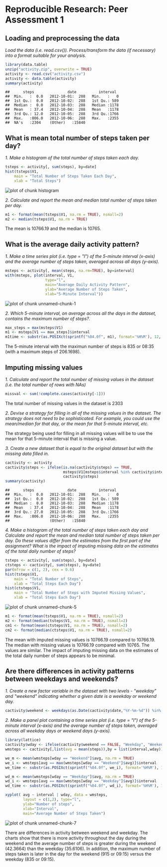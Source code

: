 # Reproducible Research: Peer Assessment 1


## Loading and preprocessing the data
*Load the data (i.e. read.csv()).  Process/transform the data (if necessary) into a format suitable for your analysis.*


```r
library(data.table)
unzip("activity.zip", overwrite = TRUE)
activity <- read.csv("activity.csv")
activity <- data.table(activity)
summary(activity)
```

```
##      steps               date          interval   
##  Min.   :  0.0   2012-10-01:  288   Min.   :   0  
##  1st Qu.:  0.0   2012-10-02:  288   1st Qu.: 589  
##  Median :  0.0   2012-10-03:  288   Median :1178  
##  Mean   : 37.4   2012-10-04:  288   Mean   :1178  
##  3rd Qu.: 12.0   2012-10-05:  288   3rd Qu.:1766  
##  Max.   :806.0   2012-10-06:  288   Max.   :2355  
##  NA's   :2304    (Other)   :15840
```


## What is mean total number of steps taken per day?
*1. Make a histogram of the total number of steps taken each day.*


```r
tsteps <- activity[, sum(steps), by=date]
hist(tsteps$V1, 
    main = "Total Number of Steps Taken Each Day", 
    xlab = "Total Steps")
```

![plot of chunk histogram](./PA1_template_files/figure-html/histogram.png) 

*2. Calculate and report the mean and median total number of steps taken per day.*


```r
m1 <- format(mean(tsteps$V1, na.rm = TRUE), nsmall=2)
m2 <- median(tsteps$V1, na.rm = TRUE)
```
The mean is 10766.19 and the median is 10765.

## What is the average daily activity pattern?
*1. Make a time series plot (i.e. type = "l") of the 5-minute interval (x-axis) and the average number of steps taken, averaged across all days (y-axis).*


```r
msteps <- activity[, mean(steps, na.rm=TRUE), by=interval]
with(msteps, plot(interval, V1, 
                  type="l", 
                  main="Average Daily Activity Pattern",
                  ylab="Average Number of Steps Taken",
                  xlab="5-Minute Interval"))
```

![plot of chunk unnamed-chunk-1](./PA1_template_files/figure-html/unnamed-chunk-1.png) 

*2. Which 5-minute interval, on average across all the days in the dataset, contains the maximum number of steps?.*


```r
max_steps = max(msteps$V1)
m1 <- msteps[V1 == max_steps]$interval
m1time <- substr(as.POSIXct(sprintf("%04.0f", m1), format='%H%M'), 12, 16)
```
The 5-minute interval with the maximun number of steps is 835 or 08:35 (with a maximum steps of 206.1698).


## Imputing missing values
*1. Calculate and report the total number of missing values in the dataset (i.e. the total number of rows with NAs)*


```r
missval <- sum(!complete.cases(activity[-1]))
```
The total number of missing values in the dataset is 2303

*2. Devise a strategy for filling in all of the missing values in the dataset. The strategy does not need to be sophisticated. For example, you could use the mean/median for that day, or the mean for that 5-minute interval, etc.*

The strategy being used for filling in all missing values will be to use the mean for that 5-minute interval that is missing a value.

*3. Create a new dataset that is equal to the original dataset but with the missing data filled in.*


```r
cactivity <- activity
cactivity$steps <- ifelse(is.na(cactivity$steps) == TRUE, 
                          msteps$V1[msteps$interval %in% cactivity$interval],
                          cactivity$steps)
summary(cactivity)
```

```
##      steps               date          interval   
##  Min.   :  0.0   2012-10-01:  288   Min.   :   0  
##  1st Qu.:  0.0   2012-10-02:  288   1st Qu.: 589  
##  Median :  0.0   2012-10-03:  288   Median :1178  
##  Mean   : 37.4   2012-10-04:  288   Mean   :1178  
##  3rd Qu.: 27.0   2012-10-05:  288   3rd Qu.:1766  
##  Max.   :806.0   2012-10-06:  288   Max.   :2355  
##                  (Other)   :15840
```


*4. Make a histogram of the total number of steps taken each day and Calculate and report the mean and median total number of steps taken per day. Do these values differ from the estimates from the first part of the assignment? What is the impact of imputing missing data on the estimates of the total daily number of steps?*


```r
tsteps <- activity[, sum(steps), by=date]
ctsteps <- cactivity[, sum(steps), by=date]
par(mfrow = c(1, 2), cex = 0.6)
hist(tsteps$V1, 
    main = "Total Number of Steps", 
    xlab = "Total Steps Each Day")
hist(ctsteps$V1, 
    main = "Total Number of Steps with Imputed Missing Values", 
    xlab = "Total Steps Each Day")
```

![plot of chunk unnamed-chunk-5](./PA1_template_files/figure-html/unnamed-chunk-5.png) 

```r
m1 <- format(mean(tsteps$V1, na.rm = TRUE), nsmall=2)
m2 <- format(median(tsteps$V1, na.rm = TRUE), nsmall=2)
cm1 <- format(mean(ctsteps$V1, na.rm = TRUE), nsmall=2)
cm2 <- format(median(ctsteps$V1, na.rm = TRUE), nsmall=2)
```
The mean with imputed missing values is 10766.19 compared to 10766.19.  The median with missing values is 10766.19 compared with 10765.  The values are similar.  The impact of imputing missing data on the estimates of the total daily number of steps appears to be minimal.


## Are there differences in activity patterns between weekdays and weekends?
*1. Create a new factor variable in the dataset with two levels - "weekday" and "weekend" indicating whether a given date is a weekday or weekend day.*


```r
cactivity$weekend <- weekdays(as.Date(cactivity$date,"%Y-%m-%d")) %in% c('Sunday', 'Saturday')
```
 
*2. Make a panel plot containing a time series plot (i.e. type = "l") of the 5-minute interval (x-axis) and the average number of steps taken, averaged across all weekday days or weekend days (y-axis).*


```r
library(lattice)
cactivity$wday <- ifelse(cactivity$weekend == FALSE, "Weekday", "Weekend")
wmsteps <- cactivity[,list(avg = mean(steps)),by = list(interval,wday)]

we_m <- mean(wmsteps[wday == "Weekend"]$avg, na.rm = TRUE)
we_i <- wmsteps[avg == max(wmsteps[wday == "Weekend"]$avg)]$interval
we_time <- substr(as.POSIXct(sprintf("%04.0f", we_i), format='%H%M'), 12, 16)

wd_m <- mean(wmsteps[wday == "Weekday"]$avg, na.rm = TRUE)
wd_i <- wmsteps[avg == max(wmsteps[wday == "Weekday"]$avg)]$interval
wd_time <- substr(as.POSIXct(sprintf("%04.0f", wd_i), format='%H%M'), 12, 16)

xyplot( avg ~ interval | wday, data = wmsteps, 
        layout = c(1,2), type="l", 
        ylab="Number of steps", 
        xlab="Interval", 
        main="Average Number of Steps Taken")
```

![plot of chunk unnamed-chunk-7](./PA1_template_files/figure-html/unnamed-chunk-7.png) 

There are differences in activity between weekend and weekday.  The charts show that there is more activity throughout the day during the weekend and the average number of steps is greater during the weekend (42.3664) than the weekday (35.6106).  In addition, the maximum number of steps taken is later in the day for the weekend (915 or 09:15) versus the weekday (835 or 09:15).
